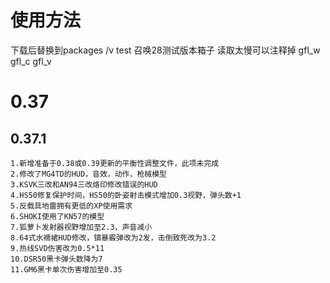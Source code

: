 # 使用方法
下载后替换到packages /v test 召唤28测试版本箱子 读取太慢可以注释掉 gfl_w gfl_c gfl_v


# 0.37

## 0.37.1
	1.新增准备于0.38或0.39更新的平衡性调整文件，此项未完成
	2.修改了MG4TD的HUD，音效，动作，枪械模型
	3.KSVK三改和AN94三改烙印修改错误的HUD
	4.HS50修复保护时间，HS50的卧姿射击模式增加0.3视野，弹头数+1
	5.反载具地雷拥有更低的XP使用需求
	6.SHOKI使用了KN57的模型
	7.狐萝卜发射器视野增加至2.3，声音减小
	8.64式水襦裙HUD修改，镇暴霰弹改为2发，击倒致死改为3.2
	9.热线SVD伤害改为0.5*11
	10.DSR50黑卡弹头数降为7
	11.GM6黑卡单次伤害增加至0.35
